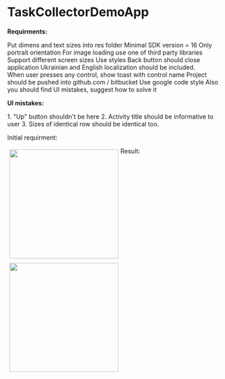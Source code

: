 # TaskCollectorDemoApp

<p><b> Requirments: </b> </p>

Put dimens and text sizes into res folder
Minimal SDK version = 16
Only portrait orientation
For image loading use one of third party libraries 
Support different screen sizes
Use styles 
Back button should close application
Ukrainian and English localization should be included.  
When user presses any control, show toast with control name
Project should be pushed into github.com / bitbucket
Use google code style
Also you should find UI mistakes, suggest how to solve it

<p><b> UI mistakes:</b> </p>
1. "Up" button shouldn't be here
2. Activity title should be informative to user
3. Sizes of identical row should be identical too.

<p>
Initial requirment: </p>

 <p align="justify";><img src="https://cloud.githubusercontent.com/assets/16022000/13929072/6d747dd4-efa9-11e5-90c9-189c6c7666d2.PNG" width="250" 
   align="left" 
  vspace="5" hspace="5">
  
Result:  
 <p align="justify";><img src="https://cloud.githubusercontent.com/assets/16022000/13929265/6598b9b2-efaa-11e5-9b55-0a878b3273c1.PNG" width="250" 
   align="left" 
  vspace="5" hspace="5">
